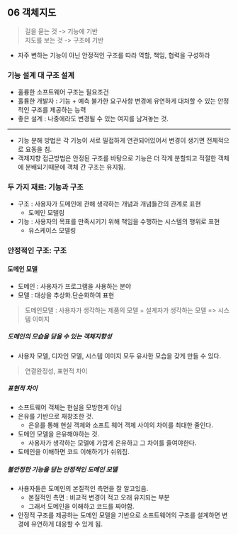 ## 06 객체지도
> 길을 묻는 것 -> 기능에 기반</br>
> 지도를 보는 것 -> 구조에 기반
- 자주 변하는 기능이 아닌 안정적인 구조를 따라 역할, 책임, 협력을 구성하라

### 기능 설계 대 구조 설계
- 훌륭한 소프트웨어 구조는 필요조건
- 훌륭한 개발자 : 기능 + 예측 불가한 요구사항 변경에 유연하게 대처할 수 있는 안정적인 구조를 제공하는 능력
- 좋은 설계 : 나중에라도 변경될 수 있는 여지를 남겨놓는 것.
----
- 기능 분해 방법은 각 기능이 서로 밀접하게 연관되어있어서 변경이 생기면 전체적으로 요동을 침.
- 객제지향 접근방법은 안정된 구조를 바탕으로 기능은 더 작게 분할되고 적절한 객체에 분배되기때문에 객체 간 구조는 유지됨.




### 두 가지 재료: 기능과 구조
- 구조 : 사용자가 도메인에 관해 생각하는 개념과 개념들간의 관계로 표현
  - 도메인 모델링
- 기능 : 사용자의 목표를 만족시키기 위해 책임을 수행하는 시스템의 행위로 표현
  - 유스케이스 모델링

### 안정적인 구조: 구조
#### 도메인 모델
- 도메인 : 사용자가 프로그램을 사용하는 분야
- 모델 : 대상을 추상화.단순화하여 표현
> 도메인모델 : 사용자가 생각하는 제품의 모델 + 설계자가 생각하는 모델 => 시스템 이미지 

##### 도메인의 모습을 담을 수 있는 객체지향성
- 사용자 모델, 디자인 모델, 시스템 이미지 모두 유사한 모습을 갖게 만들 수 있다.
> 연결완정성, 표현적 차이

##### 표현적 차이
- 소프트웨어 객체는 현실을 모방한게 아님
- 은유를 기반으로 재창조한 것.
  - 은유를 통해 현실 객체와 소프트 웨어 객체 사이의 차이를 최대한 줄인다.
- 도메인 모델을 은유해야하는 것.
  - 사용자가 생각하는 모델에 가깝게 은유하고 그 차이를 줄여야한다.
- 도메인을 이해하면 코드 이해하기가 쉬워짐. 
 
##### 불안정한 기능을 담는 안정적인 도메인 모델
- 사용자들은 도메인의 본질적인 측면을 잘 알고있음.
  - 본질적인 측면 : 비교적 변경이 적고 오래 유지되는 부분
  - 그래서 도메인을 이해하고 코드를 짜야함.
- 안정적 구조를 제공하는 도메인 모델을 기반으로 소프트웨어의 구조를 설계하면 변경에 유연하게 대응할 수 있게 됨.




















